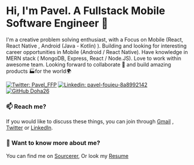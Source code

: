 # Hi, I'm Pavel. A Fullstack Mobile Software Engineer 🚀
I'm a creative problem solving enthusiast, with a Focus on Mobile (React, React Native , Android (Java - Kotlin) ).
Building and looking for interesting career opportunities in Mobile (Android / React Native). Have knowledge in MERN stack ( MongoDB, Express, React / Node.JS). Love to work within awesome team.
Looking forward to collaborate 🤝 and build amazing products 🏭for the world🌍

 [![Twitter: Pavel_FFP](https://img.shields.io/twitter/follow/Pavel_FFP?style=social)](https://twitter.com/Pavel_FFP)
   [![Linkedin: pavel-foujeu-8a8992142](https://img.shields.io/badge/-Pavel%20Foujeu%20-blue?style=flat-square&logo=Linkedin&logoColor=white&link=https://www.linkedin.com/in/pavel-foujeu-8a8992142/)](https://www.linkedin.com/in/pavel-foujeu-8a8992142/)
   [![GitHub Doha26](https://img.shields.io/github/followers/Doha26?label=follow&style=social)](https://github.com/Doha26)

### 📫 Reach me?
If you would like to discuss these things, you can join through [Gmail](mailto:foujeupavel@gmail.com) , [Twitter](https://twitter.com/Pavel_FFP) or [LinkedIn](https://www.linkedin.com/in/pavel-foujeu-8a8992142/).

### 💬 Want to know more about me?
You can find me on [Sourcerer](https://sourcerer.io/doha26), Or look my [Resume](https://drive.google.com/file/d/1zYtZHiK3vOhxL98q6EpVIk5IOfKLLhvH/view?usp=sharing)

